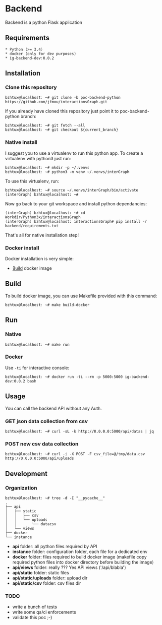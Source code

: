 # Backend

Backend is a python Flask application

## Requirements

```
* Python (>= 3.4)
* docker (only for dev purposes)
* ig-backend-dev:0.0.2
```

## Installation

### Clone this repository

```
bzhtux@localhost: ~# git clone -b poc-backend-python https://github.com/jfmou/interactionsGraph.git
```
If you already have cloned this repository just point it to poc-backend-python branch: 

```
bzhtux@localhost: ~# git fetch --all
bzhtux@localhost: ~# git checkout ${current_branch}
```

### Native install

I suggest you to use a virtualenv to run this python app. To create a virtualenv with python3 just run:

```
bzhtux@localhost: ~# mkdir -p ~/.venvs
bzhtux@localhost: ~# python3 -m venv ~/.venvs/interGraph
```

To use this virtualenv, run:

```
bzhtux@localhost: ~# source ~/.venvs/interGraph/bin/activate
(interGraph) bzhtux@localhost: ~# 
```

Now go back to your git workspace and install python dependancies:

```
(interGraph) bzhtux@localhost: ~# cd Workdir/Python3x/interactionsGraph
(interGraph) bzhtux@localhost: interactionsGraph# pip install -r backend/requirements.txt
```
That's all for native installation step!

### Docker install

Docker installation is very simple:

 * [Build](#Build) docker image


## Build

To build docker image, you can use Makefile provided with this command:

```
bzhtux@localhost: ~# make build-docker
```

## Run

### Native

```
bzhtux@localhost: ~# make run
```

### Docker

Use `-ti` for interactive console:

```
bzhtux@localhost: ~# docker run -ti --rm -p 5000:5000 ig-backend-dev:0.0.2 bash
```

## Usage

You can call the backend API without any Auth.

### GET json data collection from csv

```
bzhtux@localhost: ~# curl -sL -k http://0.0.0.0:5000/api/datas | jq
```

### POST new csv data collection

```
bzhtux@localhost: ~# curl -i -X POST -F csv_file=@/tmp/data.csv http://0.0.0.0:5000/api/uploads
```

## Development

### Organization

```
bzhtux@localhost: ~# tree -d -I "__pycache__"
.
├── api
│   ├── static
│   │   ├── csv
│   │   └── uploads
│   │       └── datacsv
│   └── views
├── docker
└── instance
```
* **api** folder: all python files required by API
* **instance** folder: configuration folder, each file for a dedicated env
* **docker** folder: files required to build docker image (makefile copy required python files into docker directory before building the image)
* **api/views** folder: really ??? Yes API views ('/api/blabla')
* **api/static** folder: static files
* **api/static/uploads** folder: upload dir
* **api/static/csv** folder: csv files dir

### TODO

* write a bunch of tests
* write some qa/ci enforcements
* validate this poc ;-)